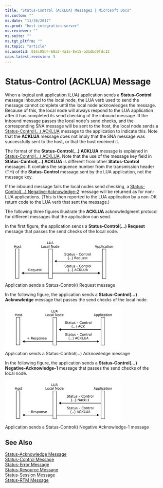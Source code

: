 ```yaml
---
title: "Status-Control (ACKLUA) Message2 | Microsoft Docs"
ms.custom: ""
ms.date: "11/30/2017"
ms.prod: "host-integration-server"
ms.reviewer: ""
ms.suite: ""
ms.tgt_pltfrm: ""
ms.topic: "article"
ms.assetid: 016c05b4-68a3-4a1a-8e15-b31dbd9fdc12
caps.latest.revision: 3
---
```

# Status-Control (ACKLUA) Message
When a logical unit application (LUA) application sends a **Status-Control** message inbound to the local node, the LUA verb used to send the message cannot complete until the local node acknowledges the message. Because of this, the local node will always respond to the LUA application after it has completed its send checking of the inbound message. If the inbound message passes the local node's send checks, and the corresponding SNA message will be sent to the host, the local node sends a [Status-Control(...) ACKLUA](../HIS2010/status-control-acklua2.md) message to the application to indicate this. Note that the **ACKLUA** message does not imply that the SNA message was successfully sent to the host, or that the host received it.  
  
 The format of the **Status-Control(...) ACKLUA** message is explained in [Status-Control(...) ACKLUA](../HIS2010/status-control-acklua2.md). Note that the use of the message key field in **Status-Control(...) ACKLUA** is different from other **Status-Control** messages. It contains the sequence number from the transmission header (TH) of the **Status-Control** message sent by the LUA application, not the message key.  
  
 If the inbound message fails the local nodes send checking, a [Status-Control(...) Negative-Acknowledge-2](../HIS2010/status-control-negative-acknowledge-22.md) message will be returned as for non-LUA applications. (This is then reported to the LUA application by a non-OK return code to the LUA verb that sent the message.)  
  
 The following three figures illustrate the **ACKLUA** acknowledgment protocol for different messages that the application can send.  
  
 In the first figure, the application sends a **Status-Control(...) Request** message that passes the send checks of the local node.  
  
 ![](../core/media/32703zz.gif "32703zz")  
Application sends a Status-Control() Request message  
  
 In the following figure, the application sends a **Status-Control(...) Acknowledge** message that passes the send checks of the local node.  
  
 ![](../core/media/32703zza.gif "32703zza")  
Application sends a Status-Control(...) Acknowledge message  
  
 In the following figure, the application sends a **Status-Control(...) Negative-Acknowledge-1** message that passes the send checks of the local node.  
  
 ![](../core/media/32703zzb.gif "32703zzb")  
Application sends a Status-Control() Negative Acknowledge-1 message  
  
## See Also  
 [Status-Acknowledge Message](../HIS2010/status-acknowledge-message2.md)   
 [Status-Control Message](../HIS2010/status-control-message2.md)   
 [Status-Error Message](../HIS2010/status-error-message2.md)   
 [Status-Resource Message](../HIS2010/status-resource-message2.md)   
 [Status-Session Message](../HIS2010/status-session-message2.md)   
 [Status-RTM Message](../HIS2010/status-rtm-message2.md)